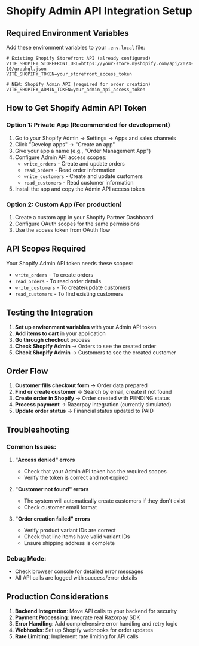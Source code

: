# Shopify Admin API Integration Setup

## Required Environment Variables

Add these environment variables to your `.env.local` file:

```env
# Existing Shopify Storefront API (already configured)
VITE_SHOPIFY_STOREFRONT_URL=https://your-store.myshopify.com/api/2023-10/graphql.json
VITE_SHOPIFY_TOKEN=your_storefront_access_token

# NEW: Shopify Admin API (required for order creation)
VITE_SHOPIFY_ADMIN_TOKEN=your_admin_api_access_token
```

## How to Get Shopify Admin API Token

### Option 1: Private App (Recommended for development)
1. Go to your Shopify Admin → Settings → Apps and sales channels
2. Click "Develop apps" → "Create an app"
3. Give your app a name (e.g., "Order Management App")
4. Configure Admin API access scopes:
   - `write_orders` - Create and update orders
   - `read_orders` - Read order information
   - `write_customers` - Create and update customers
   - `read_customers` - Read customer information
5. Install the app and copy the Admin API access token

### Option 2: Custom App (For production)
1. Create a custom app in your Shopify Partner Dashboard
2. Configure OAuth scopes for the same permissions
3. Use the access token from OAuth flow

## API Scopes Required

Your Shopify Admin API token needs these scopes:
- `write_orders` - To create orders
- `read_orders` - To read order details
- `write_customers` - To create/update customers
- `read_customers` - To find existing customers

## Testing the Integration

1. **Set up environment variables** with your Admin API token
2. **Add items to cart** in your application
3. **Go through checkout** process
4. **Check Shopify Admin** → Orders to see the created order
5. **Check Shopify Admin** → Customers to see the created customer

## Order Flow

1. **Customer fills checkout form** → Order data prepared
2. **Find or create customer** → Search by email, create if not found
3. **Create order in Shopify** → Order created with PENDING status
4. **Process payment** → Razorpay integration (currently simulated)
5. **Update order status** → Financial status updated to PAID

## Troubleshooting

### Common Issues:

1. **"Access denied" errors**
   - Check that your Admin API token has the required scopes
   - Verify the token is correct and not expired

2. **"Customer not found" errors**
   - The system will automatically create customers if they don't exist
   - Check customer email format

3. **"Order creation failed" errors**
   - Verify product variant IDs are correct
   - Check that line items have valid variant IDs
   - Ensure shipping address is complete

### Debug Mode:
- Check browser console for detailed error messages
- All API calls are logged with success/error details

## Production Considerations

1. **Backend Integration**: Move API calls to your backend for security
2. **Payment Processing**: Integrate real Razorpay SDK
3. **Error Handling**: Add comprehensive error handling and retry logic
4. **Webhooks**: Set up Shopify webhooks for order updates
5. **Rate Limiting**: Implement rate limiting for API calls
